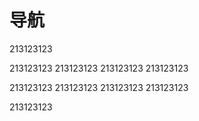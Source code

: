 # 导航
213123123








































213123123
213123123
213123123
213123123














213123123
213123123
213123123
213123123













213123123